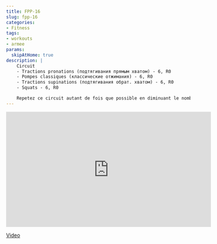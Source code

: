 ```yaml
---
title: FPP-16
slug: fpp-16
categories:
- Fitness
tags:
- workouts
- armee
params:
  skipAtHome: true
description: |
    Circuit
    - Tractions pronations (подтягивания прямым хватом) - 6, R0
    - Pompes classiques (классические отжимания) - 6, R0
    - Tractions supinations (подтягивания обрат. хватом) - 6, R0
    - Squats - 6, R0

    Repetez ce circuit autant de fois que possible en diminuant le nombre de repetitions a chaque circuit (Повторяйте эту схему как можно чаще, уменьшая количество повторений в каждом цикле)
---
```

<iframe width="560" height="315" src="https://www.youtube.com/embed/p6zAoDbE__s?si=r_AE1-fKOHc49A4i" title="YouTube video player" frameborder="0" allow="accelerometer; autoplay; clipboard-write; encrypted-media; gyroscope; picture-in-picture; web-share" allowfullscreen></iframe>

[Video](https://youtu.be/p6zAoDbE__s?si=r_AE1-fKOHc49A4i)

